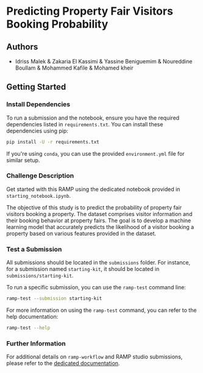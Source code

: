 # Predicting Property Fair Visitors Booking Probability

## Authors
- Idriss Malek & Zakaria El Kassimi & Yassine Beniguemim & Noureddine Boullam & Mohammed Kafile & Mohamed kheir

## Getting Started

### Install Dependencies

To run a submission and the notebook, ensure you have the required dependencies listed in `requirements.txt`. You can install these dependencies using pip:

```bash
pip install -U -r requirements.txt
```

If you're using `conda`, you can use the provided `environment.yml` file for similar setup.

### Challenge Description

Get started with this RAMP using the dedicated notebook provided in `starting_notebook.ipynb`.

The objective of this study is to predict the probability of property fair visitors booking a property. The dataset comprises visitor information and their booking behavior at property fairs. The goal is to develop a machine learning model that accurately predicts the likelihood of a visitor booking a property based on various features provided in the dataset.

### Test a Submission

All submissions should be located in the `submissions` folder. For instance, for a submission named `starting-kit`, it should be located in `submissions/starting-kit`.

To run a specific submission, you can use the `ramp-test` command line:

```bash
ramp-test --submission starting-kit
```

For more information on using the `ramp-test` command, you can refer to the help documentation:

```bash
ramp-test --help
```

### Further Information

For additional details on `ramp-workflow` and RAMP studio submissions, please refer to the [dedicated documentation](https://paris-saclay-cds.github.io/ramp-docs/ramp-workflow/stable/using_kits.html).
